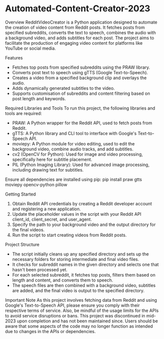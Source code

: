 # Automated-Content-Creator-2023

Overview
RedditVideoCreator is a Python application designed to automate the creation of video content from Reddit posts. It fetches posts from specified subreddits, converts the text to speech, combines the audio with a background video, and adds subtitles for each post. The project aims to facilitate the production of engaging video content for platforms like YouTube or social media.

Features
- Fetches top posts from specified subreddits using the PRAW library.
- Converts post text to speech using gTTS (Google Text-to-Speech).
- Creates a video from a specified background clip and overlays the audio.
- Adds dynamically generated subtitles to the video.
- Supports customisation of subreddits and content filtering based on post length and keywords.

Required Libraries and Tools
To run this project, the following libraries and tools are required:
- PRAW: A Python wrapper for the Reddit API, used to fetch posts from Reddit.
- gTTS: A Python library and CLI tool to interface with Google's Text-to-Speech API.
- moviepy: A Python module for video editing, used to edit the background video, combine audio tracks, and add subtitles.
- cv2 (OpenCV for Python): Used for image and video processing, specifically here for subtitle placement.
- PIL (Python Imaging Library): Used for advanced image processing, including drawing text for subtitles.

Ensure all dependencies are installed using pip:
pip install praw gtts moviepy opencv-python pillow

Getting Started
1. Obtain Reddit API credentials by creating a Reddit developer account and registering a new application.
2. Update the placeholder values in the script with your Reddit API client_id, client_secret, and user_agent.
3. Specify the path to your background video and the output directory for the final videos.
4. Run the script to start creating videos from Reddit posts.

Project Structure
- The script initially cleans up any specified directory and sets up the necessary folders for storing intermediate and final video files.
- It checks for subreddit names in the given directory and selects one that hasn't been processed yet.
- For each selected subreddit, it fetches top posts, filters them based on length and content, and converts them to speech.
- The speech files are then combined with a background video, subtitles are added, and the final video is output to the specified directory.

Important Note
As this project involves fetching data from Reddit and using Google's Text-to-Speech API, please ensure you comply with their respective terms of service. Also, be mindful of the usage limits for the APIs to avoid service disruptions or bans. This project was discontinued in mid-2023 upon completion and has not been maintained since. Users should be aware that some aspects of the code may no longer function as intended due to changes in the APIs or dependencies.
